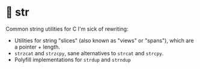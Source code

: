 # 🧵 str

Common string utilities for C I'm sick of rewriting:

- Utilities for string "slices" (also known as "views" or "spans"), which are a pointer + length.
- `strzcat` and `strzcpy`, sane alternatives to `strcat` and `strcpy`.
- Polyfill implementations for `strdup` and `strndup`
